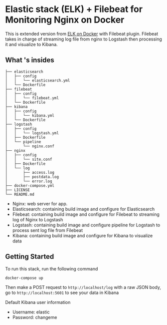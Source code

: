 # Elastic stack (ELK) + Filebeat for Monitoring Nginx on Docker

This is extended version from [ELK on Docker](https://github.com/deviantony/docker-elk) with Filebeat plugin. Filebeat takes in charge of streaming log file from nginx to Logstash then processing it and visualize to Kibana.

## What 's insides 

```
├── elasticsearch
│   ├── config
│   │   └── elasticsearch.yml
│   └── Dockerfile
├── filebeat
│   ├── config
│   │   └── filebeat.yml
│   └── Dockerfile
├── kibana
│   ├── config
│   │   └── kibana.yml
│   └── Dockerfile
├── logstash
│   ├── config
│   │   └── logstash.yml
│   ├── Dockerfile
│   └── pipeline
│       └── nginx.conf
├── nginx
│   ├── config
│   │   └── site.conf
│   ├── Dockerfile
│   └── log
│       ├── access.log
│       ├── postdata.log
│       └── error.log
├── docker-compose.yml
├── LICENSE
└── README.md
```

- Nginx: web server for app.
- Elasticsearch: containing build image and configure for Elasticsearch
- Filebeat: containing build image and configure for Filebeat to streaming log of Nginx to Logstash
- Logstash: containing build image and configure pipeline for Logstash to process sent log file from Filebeat
- Kibana: containing build image and configure for Kibana to visualize data

## Getting Started

To run this stack, run the following command
```bash
docker-compose up
```
Then make a POST request to `http://localhost/log` with a raw JSON body,
go to `http://localhost:5601` to see your data in Kibana

Default Kibana user information
- Username: elastic
- Password: changeme

